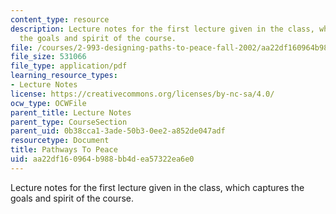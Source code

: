 ```yaml
---
content_type: resource
description: Lecture notes for the first lecture given in the class, which captures
  the goals and spirit of the course.
file: /courses/2-993-designing-paths-to-peace-fall-2002/aa22df160964b988bb4dea57322ea6e0_pathways_course_outline.pdf
file_size: 531066
file_type: application/pdf
learning_resource_types:
- Lecture Notes
license: https://creativecommons.org/licenses/by-nc-sa/4.0/
ocw_type: OCWFile
parent_title: Lecture Notes
parent_type: CourseSection
parent_uid: 0b38cca1-3ade-50b3-0ee2-a852de047adf
resourcetype: Document
title: Pathways To Peace
uid: aa22df16-0964-b988-bb4d-ea57322ea6e0
---
```

Lecture notes for the first lecture given in the class, which captures the goals and spirit of the course.